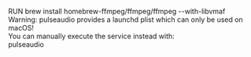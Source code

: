 RUN brew install homebrew-ffmpeg/ffmpeg/ffmpeg --with-libvmaf  
Warning: pulseaudio provides a launchd plist which can only be used on macOS!  
You can manually execute the service instead with:  
  pulseaudio  
    
